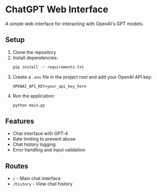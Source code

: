 # ChatGPT Web Interface

A simple web interface for interacting with OpenAI's GPT models.

## Setup

1. Clone the repository
2. Install dependencies:
   ```bash
   pip install -r requirements.txt
   ```
3. Create a `.env` file in the project root and add your OpenAI API key:
   ```
   OPENAI_API_KEY=your_api_key_here
   ```
4. Run the application:
   ```bash
   python main.py
   ```

## Features

- Chat interface with GPT-4
- Rate limiting to prevent abuse
- Chat history logging
- Error handling and input validation

## Routes

- `/` - Main chat interface
- `/history` - View chat history